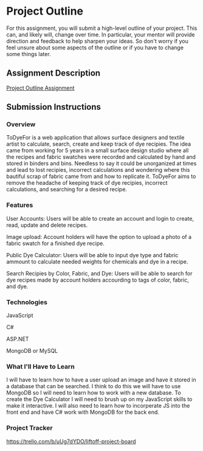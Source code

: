 # Project Outline
For this assignment, you will submit a high-level outline of your project. This can, and likely will, change over time. In particular, your mentor will provide direction and feedback to help sharpen your ideas. So don't worry if you feel unsure about some aspects of the outline or if you have to change some things later.

## Assignment Description
[Project Outline Assignment](https://education.launchcode.org/liftoff/modules/assignments/project-outline)

## Submission Instructions

### Overview

ToDyeFor is a web application that allows surface designers and textile artist to calculate, search, create and keep track of dye recipies.  The idea came from working  for 5 years in a small surface design studio where all the recipes and fabric swatches were recorded and calculated by hand and stored in binders and bins. Needless to say it could be unorganized at times and lead to lost recipies, incorrect calculations and wondering where this bautiful scrap of fabric came from and how to replicate it.  ToDyeFor aims to remove the headache of keeping track of dye recipies, incorrect calculations, and searching for a desired recipe. 


### Features
 
 User Accounts: Users will be able to create an account and login to create, read, update and delete recipes. 
 
 Image upload:  Account holders will have the option to upload a photo of a fabric swatch for a finished dye recipe.
 
 Public Dye Calculator: Users will be able to input dye type and fabric ammount to calculate needed weights for chemicals and dye in a recipe. 
 
 Search Recipies by Color, Fabric, and Dye: Users will be able to search for dye recipes made by account holders accourding to tags of color, fabric, and dye.
 
### Technologies

JavaScript

C#

ASP.NET

MongoDB or MySQL


### What I'll Have to Learn

I will have to learn how to have a user upload an image and have it stored in a database that can be searched.  I think to do this we will have to use MongoDB so I will need to learn how to work with a new database.  To create the Dye Calculator I will need to brush up on my JavaScript skills to make it interactive. I will also need to learn how to incorperate JS into the front end and have C# work with MongoDB for the back end. 

### Project Tracker
https://trello.com/b/uUg7dYDO/liftoff-project-board
